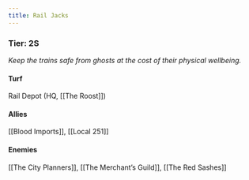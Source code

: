 ```yaml
---
title: Rail Jacks
---
```


### Tier: 2S
*Keep the trains safe from ghosts at the cost of their physical wellbeing.* 

#### **Turf**
Rail Depot (HQ, [[The Roost]])

#### **Allies**
[[Blood Imports]], [[Local 251]]

#### **Enemies**
[[The City Planners]], [[The Merchant’s Guild]], [[The Red Sashes]]